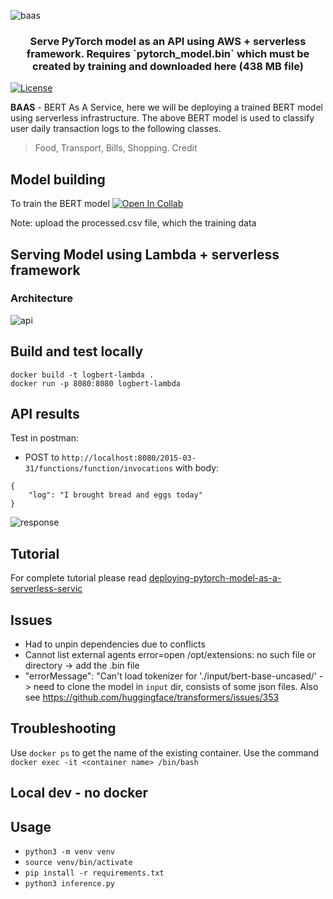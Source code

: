 ![baas](img/baas.png)

<h3 style="text-align:center; font-weight: bold">
 Serve PyTorch model as an API using AWS + serverless framework. Requires `pytorch_model.bin` which must be created by training and downloaded here (438 MB file)
</h3>

[![License](https://img.shields.io/badge/License-Apache%202.0-blue.svg)](https://opensource.org/licenses/Apache-2.0)


**BAAS** - BERT As A Service, here we will be deploying a trained BERT model using serverless infrastructure.
The above BERT model is used to classify user daily transaction logs to the following classes.
> Food, Transport, Bills, Shopping. Credit


## Model building

To train the BERT model [![Open In Collab](https://colab.research.google.com/assets/colab-badge.svg)](https://colab.research.google.com/drive/1IAJrx15szXsGDjKx1qihrvzAWqp2exz5?usp=sharing)

Note: upload the processed.csv file, which the training data


## Serving Model using Lambda + serverless framework

### Architecture
![api](img/new_API.png)

## Build and test locally
```
docker build -t logbert-lambda .
docker run -p 8080:8080 logbert-lambda
```


## API results
Test in postman:
- POST to `http://localhost:8080/2015-03-31/functions/function/invocations` with body: 

```
{
    "log": "I brought bread and eggs today"
}
```

![response](img/resp.png)

## Tutorial

For complete tutorial please read [deploying-pytorch-model-as-a-serverless-servic](https://medium.com/geekculture/deploying-pytorch-model-as-a-serverless-service-339b4b93e517)

## Issues
* Had to unpin dependencies due to conflicts
* Cannot list external agents error=open /opt/extensions: no such file or directory -> add the .bin file
* "errorMessage": "Can't load tokenizer for './input/bert-base-uncased/' -> need to clone the model in `input` dir, consists of some json files. Also see https://github.com/huggingface/transformers/issues/353


## Troubleshooting
Use `docker ps` to get the name of the existing container.
Use the command `docker exec -it <container name> /bin/bash`

## Local dev - no docker
## Usage
* `python3 -m venv venv`
* `source venv/bin/activate`
* `pip install -r requirements.txt`
* `python3 inference.py`